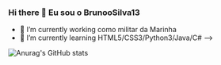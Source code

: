 ### Hi there 👋 Eu sou o BrunooSilva13


- 🔭 I’m currently working  como militar da Marinha
- 🌱 I’m currently learning  HTML5/CSS3/Python3/Java/C#
-->

![Anurag's GitHub stats](https://github-readme-stats.vercel.app/api?username=BrunooSilva13&show_icons=true&theme=radical)
